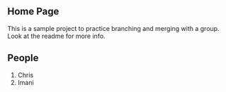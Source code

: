 ## Home Page

This is a sample project to practice branching and merging with a group. Look at the readme for more info.

## People

1. Chris 
2. Imani
